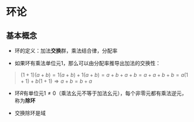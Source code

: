 # 环论

## 基本概念

+ 环的定义：加法**交换**群，乘法结合律，分配率

+ 如果环有乘法单位元$1$，那么可以由分配率推导出加法的交换性：

> $(1+1)(a+b)=1(a+b)+1(a+b)=a+b+a+b=a+a+b+b=a(1+1)+b(1+1) \Rightarrow a+b=b+a$

+ 环$R$有单位元$1\neq0$（乘法幺元不等于加法幺元），每个非零元都有乘法逆元，称为**除环**

+ 交换除环是域
